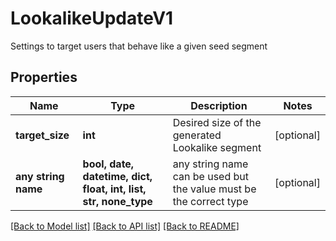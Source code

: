 # LookalikeUpdateV1

Settings to target users that behave like a given seed segment

## Properties
Name | Type | Description | Notes
------------ | ------------- | ------------- | -------------
**target_size** | **int** | Desired size of the generated Lookalike segment | [optional] 
**any string name** | **bool, date, datetime, dict, float, int, list, str, none_type** | any string name can be used but the value must be the correct type | [optional]

[[Back to Model list]](../README.md#documentation-for-models) [[Back to API list]](../README.md#documentation-for-api-endpoints) [[Back to README]](../README.md)


